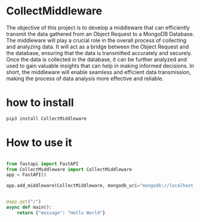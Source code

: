 # CollectMiddleware

The objective of this project is to develop a middleware that can efficiently transmit the data gathered from an Object Request to a MongoDB Database. The middleware will play a crucial role in the overall process of collecting and analyzing data. It will act as a bridge between the Object Request and the database, ensuring that the data is transmitted accurately and securely. Once the data is collected in the database, it can be further analyzed and used to gain valuable insights that can help in making informed decisions. In short, the middleware will enable seamless and efficient data transmission, making the process of data analysis more effective and reliable.

# how to install

```bash
pip3 install CollectMiddleware
```
# How to use it

```python

from fastapi import FastAPI
from CollectMiddleware import CollectMiddleware
app = FastAPI()

app.add_middleware(CollectMiddleware, mongodb_uri="mongodb://localhost:27017/")


@app.get("/")
async def main():
    return {"message": "Hello World"}

```
